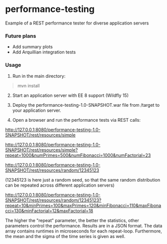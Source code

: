 # performance-testing
Example of a REST performance tester for diverse application servers

### Future plans

- Add summary plots
- Add Arquillian integration tests

### Usage

1. Run in the main directory:
> mvn install

2. Start an application server with EE 8 support (Wildfly 15)

3. Deploy the performance-testing-1.0-SNAPSHOT.war file from /target to your application server.

4. Open a browser and run the performance tests via REST calls:

http://127.0.0.1:8080/performance-testing-1.0-SNAPSHOT/rest/resources/simple

http://127.0.0.1:8080/performance-testing-1.0-SNAPSHOT/rest/resources/simple?repeat=1000&numPrimes=500&numFibonacci=1000&numFactorial=23

http://127.0.0.1:8080/performance-testing-1.0-SNAPSHOT/rest/resources/random/12345123

(12345123 is here just a random seed, so that the same random distribution can be repeated across different application servers)

http://127.0.0.1:8080/performance-testing-1.0-SNAPSHOT/rest/resources/random/12345123?repeat=10&minPrimes=100&maxPrimes=120&minFibonacci=110&maxFibonacci=130&minFactorial=12&maxFactorial=18

The higher the "repeat" parameter, the better the statistics, other parameters control the performance. Results are in a JSON format. The data array contains runtimes in microseconds for each repeat-loop. Furthermore, the mean and the sigma of the time series is given as well.
